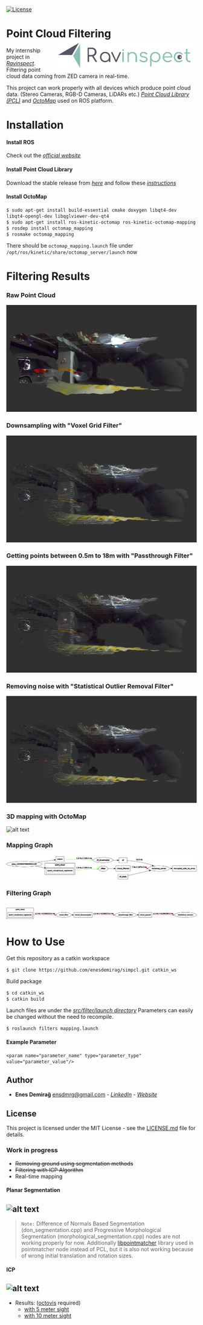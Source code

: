 [![License](http://img.shields.io/:license-mit-blue.svg?style=flat-square)](http://enesdemirag.mit-license.org)

# Point Cloud Filtering <img align="right" src="https://raw.githubusercontent.com/enesdemirag/enesdemirag.github.io/master/images/simpcl/logo.png?token=AGJG3QEMBM7TZCITPL35TPC6DXC7W">

My internship project in *[Ravinspect](http://www.ravinspect.com)*. Filtering point cloud data coming from ZED camera in real-time.

This project can work properly with all devices which produce point cloud data. (Stereo Cameras, RGB-D Cameras, LiDARs etc.) *[Point Cloud Library (PCL)](https://github.com/PointCloudLibrary/pcl)* and *[OctoMap](https://github.com/OctoMap/octomap_mapping)* used on ROS platform.

# Installation #

#### Install ROS
Check out the *[official website](http://wiki.ros.org/kinetic/Installation)*

#### Install Point Cloud Library
Download the stable release from *[here](https://github.com/PointCloudLibrary/pcl/releases)* and follow these *[instructions](http://www.pointclouds.org/documentation/tutorials/compiling_pcl_posix.php)*

#### Install OctoMap

```
$ sudo apt-get install build-essential cmake doxygen libqt4-dev libqt4-opengl-dev libqglviewer-dev-qt4
$ sudo apt-get install ros-kinetic-octomap ros-kinetic-octomap-mapping
$ rosdep install octomap_mapping
$ rosmake octomap_mapping
```

There should be ```octomap_mapping.launch``` file under ```/opt/ros/kinetic/share/octomap_server/launch``` now

# Filtering Results #

### Raw Point Cloud
![alt text](https://raw.githubusercontent.com/enesdemirag/enesdemirag.github.io/master/images/simpcl/otopark_raw.png?token=AGJG3QBSUWFLXA4Y52JZKX26DXDBW "Raw Point Cloud Data")
### Downsampling with "Voxel Grid Filter"
![alt text](https://raw.githubusercontent.com/enesdemirag/enesdemirag.github.io/master/images/simpcl/otopark_voxel.png?token=AGJG3QDX4LAXA3AYJPRMVR26DXDBY "Voxel Grid Filter")
### Getting points between 0.5m to 18m with "Passthrough Filter"
![alt text](https://raw.githubusercontent.com/enesdemirag/enesdemirag.github.io/master/images/simpcl/otopark_passthrough.png?token=AGJG3QGQECK2AXMB54F6QIS6DXDB2 "Voxel Grid Filter")
### Removing noise with "Statistical Outlier Removal Filter"
![alt text](https://raw.githubusercontent.com/enesdemirag/enesdemirag.github.io/master/images/simpcl/otopark_statistical.png?token=AGJG3QBRTUUKMNNHCKGCZH26DXDFC "Statistical Outlier Removal Filter")
### 3D mapping with OctoMap
![alt text](https://github.com/enesdemirag/simpcl/raw/internship/images/octomap_otopark.gif "Mapping using Odometry and Point Cloud data simultaneously")
### Mapping Graph
![alt text](https://raw.githubusercontent.com/enesdemirag/enesdemirag.github.io/master/images/simpcl/mapping_graph.png?token=AGJG3QHZ4GBA2I7EOBQ36I26DXDFI "from rqt_graph")
### Filtering Graph
![alt text](https://raw.githubusercontent.com/enesdemirag/enesdemirag.github.io/master/images/simpcl/filtering_graph.png?token=AGJG3QFKWYE3VLMM76HI4YS6DXDFK "from rqt_graph")
---
# How to Use #

Get this repository as a catkin workspace
```
$ git clone https://github.com/enesdemirag/simpcl.git catkin_ws
```
Build package
```
$ cd catkin_ws
$ catkin build
```
Launch files are under the *[src/filter/launch directory](https://github.com/enesdemirag/simpcl/tree/internship/src/filters/launch)*
Parameters can easily be changed without the need to recompile.
```
$ roslaunch filters mapping.launch
```

#### Example Parameter

```
<param name="parameter_name" type="parameter_type" value="parameter_value"/>
```

## Author

* **Enes Demirağ** <ensdmrg@gmail.com> - *[LinkedIn](https://www.linkedin.com/in/enesdemirag/)* - *[Website](https://enesdemirag.github.io)*

## License

This project is licensed under the MIT License - see the [LICENSE.md](LICENSE.md) file for details.

### Work in progress
* ~~Removing ground using segmentation methods~~
* ~~Filtering with ICP Algorithm~~
* Real-time mapping

#### Planar Segmentation
![alt text](https://github.com/enesdemirag/simpcl/raw/internship/images/planar_segmentation.gif "axis color -> remained parts")
---
> `Note:` Difference of Normals Based Segmentation (don_segmentation.cpp)
and Progressive Morphological Segmentation (morphological_segmentation.cpp) nodes are not working properly for now. Additionally [libpointmatcher](https://github.com/ethz-asl/libpointmatcher) library used in pointmatcher node instead of PCL, but it is also not working because of wrong initial translation and rotation sizes.

#### ICP
![alt text](https://github.com/enesdemirag/simpcl/raw/internship/images/icp.gif "mapping after ICP filter")
---
* Results: ([octovis](http://wiki.ros.org/octovis) required)
    * [with 5 meter sight](#)
    * [with 10 meter sight](#)
